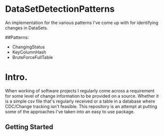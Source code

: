 # DataSetDetectionPatterns
An implementation for the various patterns I've come up with for identifying changes in DataSets.   

##Patterns:
* ChangingStatus
* KeyColumnHash
* BruteForceFullTable

# Intro.

When working of software projects I regularly come across a requirement for some level of change information to be provided on a source.  Whether 
it is a simple csv file that's regularly received or a table in a database where CDC/Change tracking isn't feasible.   This repository is an attempt 
at putting some of the approaches I've taken into an easy to use package.   

## Getting Started


